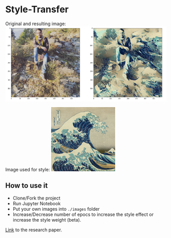 # Style-Transfer

Original and resulting image:
<img src="images/result.png"/>

Image used for style:
<img src="images/img5.jpg" width="200px"/>

## How to use it
- Clone/Fork the project
- Run Jupyter Notebook
- Put your own images into `./images` folder
- Increase/Decrease number of epocs to increase the style effect or increase the style weight (beta). 


[Link](https://arxiv.org/pdf/1508.06576.pdf) to the research paper.
